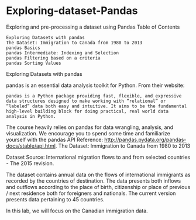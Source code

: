 # Exploring-dataset-Pandas
Exploring and pre-processing a dataset using Pandas
Table of Contents

    Exploring Datasets with pandas
    The Dataset: Immigration to Canada from 1980 to 2013
    pandas Basics
    pandas Intermediate: Indexing and Selection
    pandas Filtering based on a criteria
    pandas Sorting Values

Exploring Datasets with pandas

pandas is an essential data analysis toolkit for Python. From their website:

    pandas is a Python package providing fast, flexible, and expressive data structures designed to make working with “relational” or “labeled” data both easy and intuitive. It aims to be the fundamental high-level building block for doing practical, real world data analysis in Python.

The course heavily relies on pandas for data wrangling, analysis, and visualization. We encourage you to spend some time and familiarize yourself with the pandas API Reference: http://pandas.pydata.org/pandas-docs/stable/api.html.
The Dataset: Immigration to Canada from 1980 to 2013

Dataset Source: International migration flows to and from selected countries - The 2015 revision.

The dataset contains annual data on the flows of international immigrants as recorded by the countries of destination. The data presents both inflows and outflows according to the place of birth, citizenship or place of previous / next residence both for foreigners and nationals. The current version presents data pertaining to 45 countries.

In this lab, we will focus on the Canadian immigration data.
